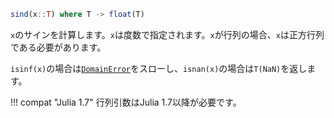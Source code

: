 ```julia
sind(x::T) where T -> float(T)
```

`x`のサインを計算します。`x`は度数で指定されます。`x`が行列の場合、`x`は正方行列である必要があります。

`isinf(x)`の場合は[`DomainError`](@ref)をスローし、`isnan(x)`の場合は`T(NaN)`を返します。

!!! compat "Julia 1.7"
    行列引数はJulia 1.7以降が必要です。

